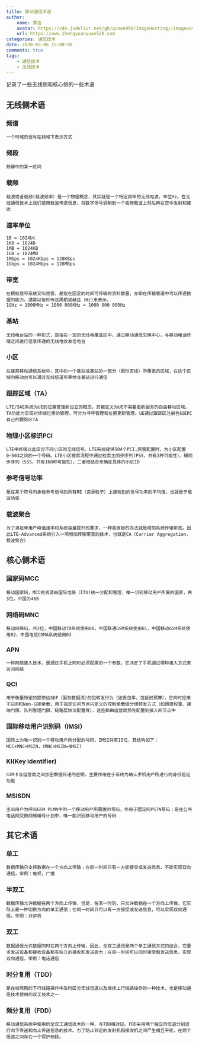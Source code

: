 ```yaml
---
title: 移动通信术语
author:
	name: 覃浩
	avatar: https://cdn.jsdelivr.net/gh/queen999/ImageHosting//imagesavatar.jpg
	url: https://www.zhengyuanyuan520.com
categories: 通信技术
date: 2020-03-06 15:00:00
comments: true
tags:  
	- 通信技术
	- 无线技术
---
```


记录了一些无线侧和核心侧的一些术语

<!-- more -->

## 无线侧术语

### 频谱

```
一个时域的信号在频域下表示方式
```

### 频段

```
频谱中的某一区间
```

### 载频

```
载波或者载频(载波频率）是一个物理概念，其实就是一个特定频率的无线电波，单位Hz。在无线通信技术上我们使用载波传递信息，将数字信号调制到一个高频载波上然后再在空中发射和接收
```

### 速率单位

```
1B = 1024bt
1KB = 1024B
1MB = 1024KB
1GB = 1024MB
1Mbps = 1024Kbps = 128KBps
1Gbps = 1024Mbps = 128MBps
```

### 带宽

```
在模拟信号系统又叫频宽，是指在固定的时间可传输的资料数量，亦即在传输管道中可以传递数据的能力。通常以每秒传送周期或赫兹（Hz)来表示。
1GHz = 1000MHz = 1000 000KHz = 1000 000 000Hz
```

### 基站

```
无线电台站的一种形式，是指在一定的无线电覆盖区中，通过移动通信交换中心，与移动电话终端之间进行信息传递的无线电收发信电台
```

### 小区

```
在蜂窝移动通信系统中，其中的一个基站或基站的一部分（扇形天线）所覆盖的区域，在这个区域内移动台可以通过无线信道可靠地与基站进行通信
```

### 跟踪区域（TA）

```
LTE/SAE系统为UE的位置管理新设立的概念。其被定义为UE不需要更新服务的自由移动区域。TA功能为实现对终端位置的管理，可分为寻呼管理和位置更新管理。UE通过跟踪区注册告知EPC自己的跟踪区TA
```

### 物理小区标识PCl

```
LTE中终端以此区分不同小区的无线信号。LTE系统提供504个PCI,网管配置时，为小区配置0~503之间的一个号码。LTE小区搜索流程中通过检索主同步序列(PSS，共有3种可能性）、辅同步序列（SSS，共有168种可能性），二者相结合来确定具体的小区ID
```

### 参考信号功率

```
是在某个符号内承载参考信号的所有RE（资源粒子）上接收到的信号功率的平均值，也就是子载波功率
```

### 载波聚合

```
为了满足单用户峰值速率和系统容量提升的要求，一种最直接的办法就是增加系统传输带宽。因此LTE-Advanced系统引入一项增加传输带宽的技术，也就是CA（Carrier Aggregation，载波聚合）
```

## 核心侧术语

### 国家码MCC

```
移动国家码，MCC的资源由国际电联（ITU)统一分配和管理，唯一识别移动用户所属的国家，共3位，中国为460
```

### 网络码MNC

```
移动网络码，共2位，中国移动TD系统使用00，中国联通GSM系统使用01，中国移动GSM系统使用02，中国电信CDMA系统使用03
```

### APN

```
一种网络接入技术，是通过手机上网时必须配置的一个参数，它决定了手机通过哪种接入方式来访问网络
```

### QCI

```
用于衡量特定的提供给SDF（服务数据流)的包转发行为（如丢包率，包延迟预算），它同时应用于GBR和Non-GBR承载，用于指定访问节点内定义的控制承载级分组转发方式（如调度权重、接纳门限、队列管理门限、链路层协议配置等），这些都由运营商预先配置到接入网节点中
```

### 国际移动用户识别码（lMSl）

```
国际上为唯一识别一个移动用户所分配的号码，IMSI共有15位，其结构如下：MCC+MNC+MSIN，（MNC+MSIN=NMSI)
```

### Kl(Key identifier)

```
SIM卡与运营商之间加密数据传递的密钥，主要作用在于系统为确认手机用户所进行的身份验证功能
```

### MSISDN

```
主叫用户为呼叫GSM PLMN中的一个移动用户所需拨的号码，作用于固定网PSTN号码；是在公共电话网交换网络编号计划中，唯一能识别移动用户的号码
```

## 其它术语

### 单工

```
数据传输只支持数据在一个方向上传输；在同一时间只有一方能接受或发送信息，不能实现双向通信，举例：电视，广播
```

### 半双工

```
数据传输允许数据在两个方向上传输，但是，在某一时刻，只允许数据在一个方向上传输，它实际上是一种切换方向的单工通信；在同一时间只可以有一方接受或发送信息，可以实现双向通信。举例：对讲机
```

### 双工

```
数据通信允许数据同时在两个方向上传输，因此，全双工通信是两个单工通信方式的结合，它要求发送设备和接收设备都有独立的接收和发送能力；在同一时间可以同时接受和发送信息，实现双向通信，举例：电话通信
```

### 时分复用（TDD）

```
是在帧周期的下行线路操作中及时区分无线信道以及继续上行线路操作的一种技术，也是移动通信技术使用的双工技术之一
```

### 频分复用（FDD）

```
移动通信系统中使用的全双工通信技术的一种，与TDD相对应。FDD采用两个独立的信道分别进行向下传送和向上传送信息的技术。为了防止邻近的发射机和接收机之间产生相互干扰，在两个信道之间存在一个保护频段。
```

